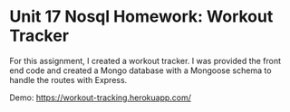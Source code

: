 # Unit 17 Nosql Homework: Workout Tracker

For this assignment, I created a workout tracker. I was provided the front end code and created a Mongo database with a Mongoose schema to handle the routes with Express.

Demo: https://workout-tracking.herokuapp.com/